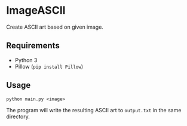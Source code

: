 # ImageASCII
Create ASCII art based on given image.
## Requirements
* Python 3
* Pillow (`pip install Pillow`)
## Usage
```
python main.py <image>
```
The program will write the resulting ASCII art to `output.txt` in the same directory.
